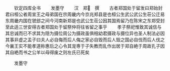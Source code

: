 　　钦定四库全书
　　发墨守
　　汉　郑　撰
　　古者郑国处于留发曰郑始封君曰桓公者周宣王之母弟国在宗周畿内今京兆郑县是也桓公生武公武公生荘公迁易东周畿内国在虢郐之间今河南新郑是也武公生荘公因其国焉留乃在陈宋之东郑受封至此适三世安得古者郑国处于留祭仲将往省留之事乎
　　孝子祭祀惟致其诚信与其忠诚而已不求其为隠为摄位周公为摄政虽俱相幼君摄政与摄位异也圣人制法必因其事非虚之孟子曰夫人必自侮而后人侮之家必自毁而后人毁之国必自伐而后人伐之今襄王实不能孝道称惠后之心令其宠専于子失教而乱作出居于郑自絶于周故孔子因其自絶而书之公羊以母得废之则左氏已死矣















　　发墨守
